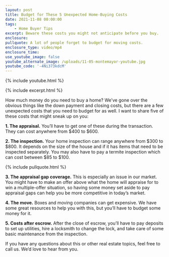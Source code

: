 ```yaml
---
layout: post
title: Budget for These 5 Unexpected Home-Buying Costs
date: 2021-11-08 00:00:00
tags:
    - Home Buyer Tips
excerpt: Beware these costs you might not anticipate before you buy.
enclosure:
pullquote: A lot of people forget to budget for moving costs.
enclosure_type: video/mp4
enclosure_time:
use_youtube_image: false
youtube_alternate_image: /uploads/11-05-montemayor-youtube.jpg
youtube_code: '-4Ni373kdcM'
---
```

{% include youtube.html %}

{% include excerpt.html %}

How much money do you need to buy a home? We’ve gone over the obvious things like the down payment and closing costs, but there are a few unexpected costs that you need to budget for as well. I want to share five of these costs that might sneak up on you:

**1\. The appraisal.** You’ll have to get one of these during the transaction. They can cost anywhere from $400 to $600.

**2\. The inspection.** Your home inspection can range anywhere from $300 to $800. It depends on the size of the house and if it has items that need to be inspected separately. You may also have to pay a termite inspection which can cost between $85 to $100.

{% include pullquote.html %}

**3\. The appraisal gap coverage.** This is especially an issue in our market. You might have to make an offer above what the home will appraise for to win a multiple-offer situation, so having some money set aside to pay appraisal gaps can help you be more competitive in today’s market.

**4\. The move.** Boxes and moving companies can get expensive. We have some great resources to help you with this, but you’ll have to budget some money for it.

**5\. Costs after escrow.** After the close of escrow, you’ll have to pay deposits to set up utilities, hire a locksmith to change the lock, and take care of some basic maintenance from the inspection.

If you have any questions about this or other real estate topics, feel free to call us. We’d love to hear from you.
